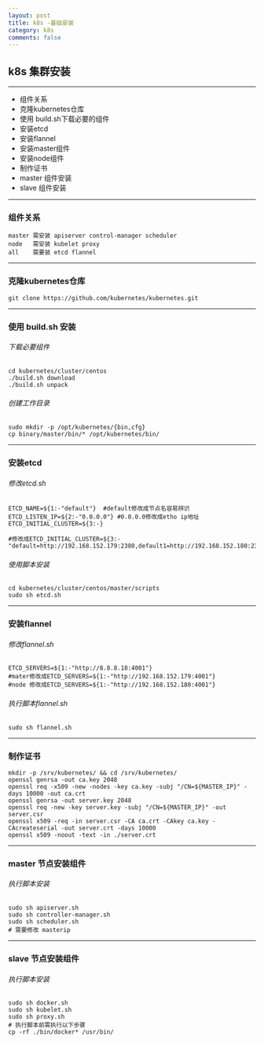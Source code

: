 ```yaml
---
layout: post
title: k8s -基础安装
category: k8s
comments: false
---
```



## k8s 集群安装
---
  * 组件关系
  * 克隆kubernetes仓库
  * 使用 build.sh下载必要的组件
  * 安装etcd
  * 安装flannel  
  * 安装master组件
  * 安装node组件
  * 制作证书
  * master 组件安装
  * slave 组件安装
  
---

### 组件关系

```
master 需安装 apiserver control-manager scheduler
node   需安装 kubelet proxy 
all    需要装 etcd flannel
```
---

### 克隆kubernetes仓库

```
git clone https://github.com/kubernetes/kubernetes.git

```

------------------------------------

### 使用 build.sh 安装

###### 下载必要组件

```
cd kubernetes/cluster/centos
./build.sh download  
./build.sh unpack
```

###### 创建工作目录
```
sudo mkdir -p /opt/kubernetes/{bin,cfg}
cp binary/master/bin/* /opt/kubernetes/bin/
```
------------------------------------

### 安装etcd

###### 修改etcd.sh

```
ETCD_NAME=${1:-"default"}  #default修改成节点名容易辨识
ETCD_LISTEN_IP=${2:-"0.0.0.0"} #0.0.0.0修改成etho ip地址
ETCD_INITIAL_CLUSTER=${3:-} 

#修改成ETCD_INITIAL_CLUSTER=${3:-"default=http://192.168.152.179:2380,default1=http://192.168.152.180:2380"}

```


###### 使用脚本安装
```
cd kubernetes/cluster/centos/master/scripts
sudo sh etcd.sh
```

------------------------------------

### 安装flannel
###### 修改flannel.sh

```
ETCD_SERVERS=${1:-"http://8.8.8.18:4001"} 
#mater修改成ETCD_SERVERS=${1:-"http://192.168.152.179:4001"}
#node 修改成ETCD_SERVERS=${1:-"http://192.168.152.180:4001"}
```
###### 执行脚本flannel.sh
```
sudo sh flannel.sh
```
---
### 制作证书
```
mkdir -p /srv/kubernetes/ && cd /srv/kubernetes/
openssl genrsa -out ca.key 2048
openssl req -x509 -new -nodes -key ca.key -subj "/CN=${MASTER_IP}" -days 10000 -out ca.crt
openssl genrsa -out server.key 2048
openssl req -new -key server.key -subj "/CN=${MASTER_IP}" -out server.csr
openssl x509 -req -in server.csr -CA ca.crt -CAkey ca.key -CAcreateserial -out server.crt -days 10000
openssl x509 -noout -text -in ./server.crt
```
---
### master 节点安装组件
###### 执行脚本安装
```
sudo sh apiserver.sh
sudo sh controller-manager.sh
sudo sh scheduler.sh
# 需要修改 masterip 
```
---
### slave 节点安装组件
###### 执行脚本安装
```
sudo sh docker.sh
sudo sh kubelet.sh
sudo sh proxy.sh
# 执行脚本前需执行以下步骤
cp -rf ./bin/docker* /usr/bin/
```

